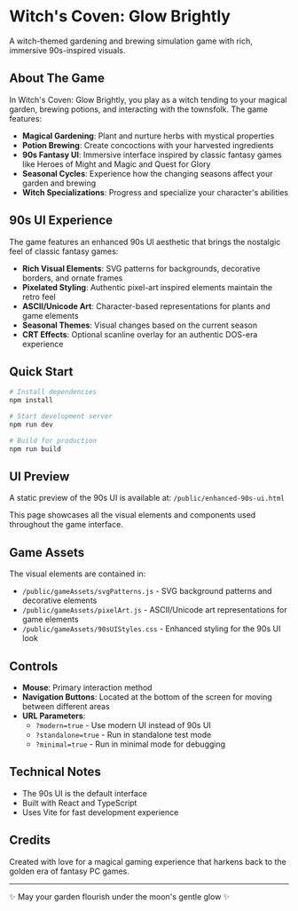 # Witch's Coven: Glow Brightly

A witch-themed gardening and brewing simulation game with rich, immersive 90s-inspired visuals.

## About The Game

In Witch's Coven: Glow Brightly, you play as a witch tending to your magical garden, brewing potions, and interacting with the townsfolk. The game features:

- **Magical Gardening**: Plant and nurture herbs with mystical properties
- **Potion Brewing**: Create concoctions with your harvested ingredients
- **90s Fantasy UI**: Immersive interface inspired by classic fantasy games like Heroes of Might and Magic and Quest for Glory
- **Seasonal Cycles**: Experience how the changing seasons affect your garden and brewing
- **Witch Specializations**: Progress and specialize your character's abilities

## 90s UI Experience

The game features an enhanced 90s UI aesthetic that brings the nostalgic feel of classic fantasy games:

- **Rich Visual Elements**: SVG patterns for backgrounds, decorative borders, and ornate frames
- **Pixelated Styling**: Authentic pixel-art inspired elements maintain the retro feel
- **ASCII/Unicode Art**: Character-based representations for plants and game elements
- **Seasonal Themes**: Visual changes based on the current season
- **CRT Effects**: Optional scanline overlay for an authentic DOS-era experience

## Quick Start

```bash
# Install dependencies
npm install

# Start development server
npm run dev

# Build for production
npm run build
```

## UI Preview

A static preview of the 90s UI is available at:
`/public/enhanced-90s-ui.html`

This page showcases all the visual elements and components used throughout the game interface.

## Game Assets

The visual elements are contained in:

- `/public/gameAssets/svgPatterns.js` - SVG background patterns and decorative elements
- `/public/gameAssets/pixelArt.js` - ASCII/Unicode art representations for game elements
- `/public/gameAssets/90sUIStyles.css` - Enhanced styling for the 90s UI look

## Controls

- **Mouse**: Primary interaction method
- **Navigation Buttons**: Located at the bottom of the screen for moving between different areas
- **URL Parameters**:
  - `?modern=true` - Use modern UI instead of 90s UI
  - `?standalone=true` - Run in standalone test mode
  - `?minimal=true` - Run in minimal mode for debugging

## Technical Notes

- The 90s UI is the default interface
- Built with React and TypeScript
- Uses Vite for fast development experience

## Credits

Created with love for a magical gaming experience that harkens back to the golden era of fantasy PC games.

---

✨ May your garden flourish under the moon's gentle glow ✨